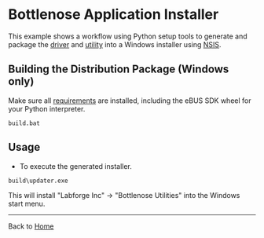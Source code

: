 # Bottlenose Application Installer

This example shows a workflow using Python setup tools to generate and
package the [driver](../driver/README.md) and [utility](../utility/README.md) into
a Windows installer using [NSIS](https://nsis.sourceforge.io/).

## Building the Distribution Package (Windows only)

Make sure all [requirements](requirements.txt) are installed, including the eBUS SDK wheel for your Python interpreter.

```
build.bat
```

## Usage
 * To execute the generated installer. 
 
```
build\updater.exe
```

This will install "Labforge Inc" -> "Bottlenose Utilities" into the Windows start menu.

----
Back to [Home](../README.md)
